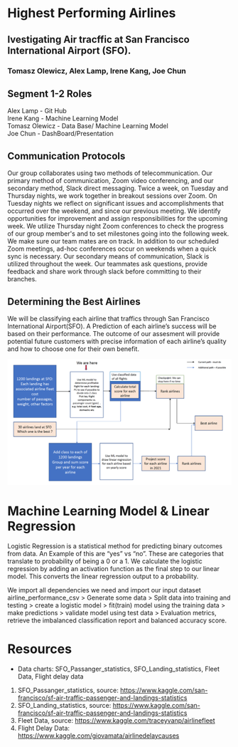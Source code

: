 

# Highest Performing Airlines 
## Ivestigating Air tracffic at San Francisco International Airport (SFO). 
### Tomasz Olewicz, Alex Lamp, Irene Kang, Joe Chun


## Segment 1-2 Roles
Alex Lamp - Git Hub   <br>
Irene Kang - Machine Learning Model <br>
Tomasz Olewicz - Data Base/ Machine Learning Model <br>
Joe Chun - DashBoard/Presentation  <br>

## Communication Protocols

Our group collaborates using two methods of telecommunication. Our primary method of communication, Zoom video conferencing, and our secondary method, Slack direct messaging. Twice a week, on Tuesday and Thursday nights, we work together in breakout sessions over Zoom. On Tuesday nights we reflect on significant issues and accomplishments that occurred over the weekend, and since our previous meeting. We identify opportunities for improvement and assign responsibilities for the upcoming week. We utilize Thursday night Zoom conferences to check the progress of our group member's and to set milestones going into the following week. We make sure our team mates are on track. In addition to our scheduled Zoom meetings, ad-hoc conferences occur on weekends when a quick sync is necessary. Our secondary means of communication, Slack is utilized throughout the week. Our teammates ask questions, provide feedback and share work through slack before committing to their branches.


## Determining the Best Airlines
We will be classifying  each airline that traffics through San Francisco International Airport(SFO). A Prediction of each airline’s success will be based on their performance. The outcome of our assesment will provide potential future customers with precise information of each airline’s quality and how to choose one for their own benefit. 

![](/Images/project_workflow.png)


# Machine Learning Model & Linear Regression
Logistic Regression is a statistical method for predicting binary outcomes from data. An Example of this are “yes” vs “no”.
These are categories that translate to probability of being a 0 or a 1. We calculate the logistic regression by adding an activation function as the final step to our linear model. This converts the linear regression output to a probability.

We import all dependencies we need and import our input dataset airline_performance_csv > Generate some data > Split data into training and testing > create a logistic model > fit(train) model using the training data > make predictions > validate model using test data > Evaluation metrics, retrieve the imbalanced classification report and balanced accuracy score.





# Resources
*	Data charts: SFO_Passanger_statistics, SFO_Landing_statistics, Fleet Data, Flight delay data
1.	SFO_Passanger_statistics, source: https://www.kaggle.com/san-francisco/sf-air-traffic-passenger-and-landings-statistics
2.	SFO_Landing_statistics, source: https://www.kaggle.com/san-francisco/sf-air-traffic-passenger-and-landings-statistics
3.	Fleet Data, source: https://www.kaggle.com/traceyvanp/airlinefleet
4.  Flight Delay Data: https://www.kaggle.com/giovamata/airlinedelaycauses
